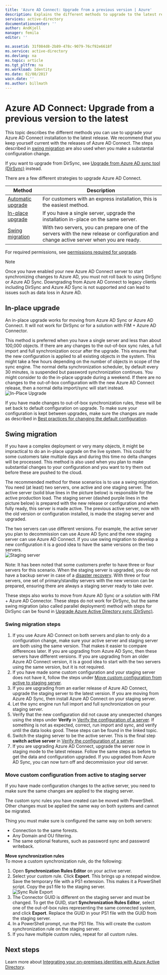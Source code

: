 ```yaml
---
title: 'Azure AD Connect: Upgrade from a previous version | Azure'
description: Explains the different methods to upgrade to the latest release of Azure Active Directory Connect, including in-place upgrade and swing migration.
services: active-directory
documentationcenter: ''
author: AndKjell
manager: femila
editor: ''

ms.assetid: 31f084d8-2b89-478c-9079-76cf92e6618f
ms.service: active-directory
ms.devlang: na
ms.topic: article
ms.tgt_pltfrm: na
ms.workload: Identity
ms.date: 02/08/2017
wacn.date: ''
ms.author: billmath
---
```


# Azure AD Connect: Upgrade from a previous version to the latest
This topic describes the different methods you can use to upgrade your Azure AD Connect installation to the latest release. We recommend that you keep yourself current with the releases of Azure AD Connect. The steps described in [swing migration](#swing-migration) are also used when you make a substantial configuration change.

If you want to upgrade from DirSync, see [Upgrade from Azure AD sync tool (DirSync)](/documentation/articles/active-directory-aadconnect-dirsync-upgrade-get-started/) instead.

There are a few different strategies to upgrade Azure AD Connect.

| Method | Description |
| --- | --- |
| [Automatic upgrade](active-directory-aadconnect-feature-automatic-upgrade.md) |For customers with an express installation, this is the easiest method. |
| [In-place upgrade](#in-place-upgrade) |If you have a single server, upgrade the installation in-place on the same server. |
| [Swing migration](#swing-migration) |With two servers, you can prepare one of the servers with the new release or configuration and change active server when you are ready. |

For required permissions, see [permissions required for upgrade](/documentation/articles/active-directory-aadconnect-accounts-permissions/#upgrade/).

> [!NOTE]
> Once you have enabled your new Azure AD Connect server to start synchronizing changes to Azure AD, you must not roll back to using DirSync or Azure AD Sync. Downgrading from Azure AD Connect to legacy clients including DirSync and Azure AD Sync is not supported and can lead to issues such as data loss in Azure AD. 
> 
> 

## In-place upgrade
An in-place upgrade works for moving from Azure AD Sync or Azure AD Connect. It will not work for DirSync or for a solution with FIM + Azure AD Connector.

This method is preferred when you have a single server and less than about 100,000 objects. If there are any changes to the out-of-box sync rules, a full import and full synchronization occur after the upgrade. This ensures that the new configuration is applied to all existing objects in the system. This might take a few hours depending on the number of objects in scope of the sync engine. The normal delta synchronization scheduler, by default every 30 minutes, is suspended but password synchronization continues. You might consider to do the in-place upgrade during a weekend. If there are no changes to the out-of-box configuration with the new Azure AD Connect release, then a normal delta import/sync will start instead.  
![In-Place Upgrade](./media/active-directory-aadconnect-upgrade-previous-version/inplaceupgrade.png)

If you have made changes to out-of-box synchronization rules, these will be set back to default configuration on upgrade. To make sure your configuration is kept between upgrades, make sure the changes are made as described in [Best practices for changing the default configuration](active-directory-aadconnectsync-best-practices-changing-default-configuration.md).

## Swing migration <a name="swing-migration"></a>
If you have a complex deployment or very many objects, it might be impractical to do an in-place upgrade on the live system. This could for some customers take multiple days and during this time no delta changes will be processed. This method is also used when you plan to make substantial changes to your configuration and you want to try them out before these are pushed to the cloud.

The recommended method for these scenarios is to use a swing migration. You need (at least) two servers, one active and one staging server. The active server (solid blue lines in the picture below) is responsible for the active production load. The staging server (dashed purple lines in the picture below) is prepared with the new release or configuration and when fully ready, this server is made active. The previous active server, now with the old version or configuration installed, is made the staging server and upgraded.

The two servers can use different versions. For example, the active server you plan to decommission can use Azure AD Sync and the new staging server can use Azure AD Connect. If you use swing migration to develop a new configuration it is a good idea to have the same versions on the two servers.  
![Staging server](./media/active-directory-aadconnect-upgrade-previous-version/stagingserver1.png)

Note: It has been noted that some customers prefer to have three or four servers for this scenario. When the staging server is upgraded, you do not have a backup server in case of a [disaster recovery](active-directory-aadconnectsync-operations.md#disaster-recovery). With three or four servers, one set of primary/standby servers with the new version can be prepared, ensuring there are always a staging server ready to take over.

These steps also works to move from Azure AD Sync or a solution with FIM + Azure AD Connector. These steps do not work for DirSync, but the same swing migration (also called parallel deployment) method with steps for DirSync can be found in [Upgrade Azure Active Directory sync (DirSync)](/documentation/articles/active-directory-aadconnect-dirsync-upgrade-get-started/).

### Swing migration steps
1. If you use Azure AD Connect on both servers and plan to only do a configuration change, make sure your active server and staging server are both using the same version. That makes it easier to compare differences later. If you are upgrading from Azure AD Sync, then these servers have different versions. If you are upgrading from an older Azure AD Connect version, it is a good idea to start with the two servers using the same version, but it is not required.
2. If you have made some custom configuration and your staging server does not have it, follow the steps under [Move custom configuration from active to staging server](#move-custom-configuration-from-active-to-staging-server).
3. If you are upgrading from an earlier release of Azure AD Connect, upgrade the staging server to the latest version. If you are moving from Azure AD Sync, then install Azure AD Connect on your staging server.
4. Let the sync engine run full import and full synchronization on your staging server.
5. Verify that the new configuration did not cause any unexpected changes using the steps under **Verify** in [Verify the configuration of a server](active-directory-aadconnectsync-operations.md#verify-the-configuration-of-a-server). If something is not as expected, correct, run import and sync, and verify until the data looks good. These steps can be found in the linked topic.
6. Switch the staging server to be the active server. This is the final step **switch active server** in [Verify the configuration of a server](active-directory-aadconnectsync-operations.md#verify-the-configuration-of-a-server).
7. If you are upgrading Azure AD Connect, upgrade the server now in staging mode to the latest release. Follow the same steps as before to get the data and configuration upgraded. If you upgraded from Azure AD Sync, you can now turn off and decommission your old server.

### Move custom configuration from active to staging server
If you have made configuration changes to the active server, you need to make sure the same changes are applied to the staging server.

The custom sync rules you have created can be moved with PowerShell. Other changes must be applied the same way on both systems and cannot be migrated.

Thing you must make sure is configured the same way on both servers:

- Connection to the same forests.
- Any Domain and OU filtering.
- The same optional features, such as password sync and password writeback.

**Move synchronization rules**  
To move a custom synchronization rule, do the following:

1. Open **Synchronization Rules Editor** on your active server.
2. Select your custom rule. Click **Export**. This brings up a notepad window. Save the temporary file with a PS1 extension. This makes it a PowerShell script. Copy the ps1 file to the staging server.  
   ![Sync Rule Export](./media/active-directory-aadconnect-upgrade-previous-version/exportrule.png)
3. The Connector GUID is different on the staging server and must be changed. To get the GUID, start **Synchronization Rules Editor**, select one of the out-of-box rules representing the same connected system, and click **Export**. Replace the GUID in your PS1 file with the GUID from the staging server.
4. In a PowerShell prompt, run the PS1 file. This will create the custom synchronization rule on the staging server.
5. If you have multiple custom rules, repeat for all custom rules.

## Next steps
Learn more about [Integrating your on-premises identities with Azure Active Directory](active-directory-aadconnect.md).
